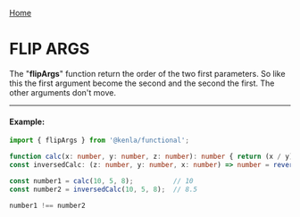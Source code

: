 [Home](./../../README.md)

# FLIP ARGS

The "**flipArgs**" function return the order of the two first parameters. So like this the first argument become the second and the second the first. The other arguments don't move.

--------------
#### Example:
``` typescript
import { flipArgs } from '@kenla/functional';

function calc(x: number, y: number, z: number): number { return (x / y) + z }
const inversedCalc: (z: number, y: number, x: number) => number = reverseArgs(calc);

const number1 = calc(10, 5, 8);          // 10
const number2 = inversedCalc(10, 5, 8);  // 8.5

number1 !== number2
```
